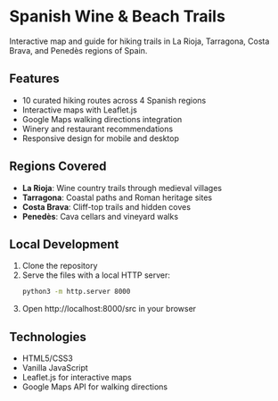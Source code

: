# Spanish Wine & Beach Trails

Interactive map and guide for hiking trails in La Rioja, Tarragona, Costa Brava, and Penedès regions of Spain.

## Features

- 10 curated hiking routes across 4 Spanish regions
- Interactive maps with Leaflet.js
- Google Maps walking directions integration
- Winery and restaurant recommendations
- Responsive design for mobile and desktop

## Regions Covered

- **La Rioja**: Wine country trails through medieval villages
- **Tarragona**: Coastal paths and Roman heritage sites  
- **Costa Brava**: Cliff-top trails and hidden coves
- **Penedès**: Cava cellars and vineyard walks

## Local Development

1. Clone the repository
2. Serve the files with a local HTTP server:
   ```bash
   python3 -m http.server 8000
   ```
3. Open http://localhost:8000/src in your browser

## Technologies

- HTML5/CSS3
- Vanilla JavaScript
- Leaflet.js for interactive maps
- Google Maps API for walking directions